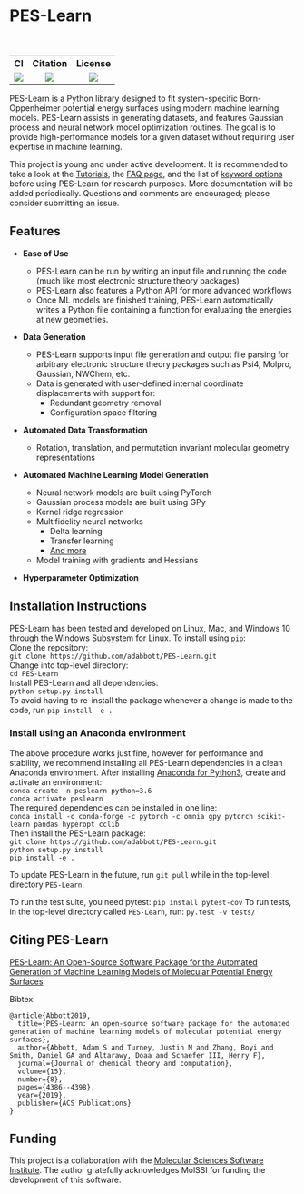 # PES-Learn
<table align="center">
  <tr>
    <th>CI</th>
    <th>Citation</th>
    <th>License</th>
  </tr>
  <tr>
    <td align="center">
      <a href=https://github.com/CCQC/PES-Learn/actions/workflows/continuous_integration.yml>
      <img src=https://github.com/CCQC/PES-Learn/actions/workflows/continuous_integration.yml/badge.svg>
      </a>
    </td>
    <td align="center">
      <a href=https://doi.org/10.1021/acs.jctc.9b00312>
      <img src=https://img.shields.io/badge/JCP-10.1063/5.0216738-purple.svg>
      </a>
    </td> 
    <td align="center">
      <a href=https://opensource.org/licenses/BSD-3-Clause>
      <img src=https://img.shields.io/badge/License-BSD%203--Clause-blue.svg>
      </a>
    </td>
  </tr>
</table>


PES-Learn is a Python library designed to fit system-specific Born-Oppenheimer potential energy surfaces using modern machine learning models. PES-Learn assists in generating datasets, and features Gaussian process and neural network model optimization routines. The goal is to provide high-performance models for a given dataset without requiring user expertise in machine learning.

This project is young and under active development. It is recommended to take a look at the [Tutorials](1_Tutorials), the [FAQ page](2_FAQ/FAQ.md), and the list of [keyword options](3_Keywords/keywords.md) before using PES-Learn for research purposes. More documentation will be added periodically. Questions and comments are encouraged; please consider submitting an issue. 

## Features

* **Ease of Use**
  * PES-Learn can be run by writing an input file and running the code (much like most electronic structure theory packages)
  * PES-Learn also features a Python API for more advanced workflows
  * Once ML models are finished training, PES-Learn automatically writes a Python file containing a function for evaluating the energies at new geometries. 
  
* **Data Generation**
  * PES-Learn supports input file generation and output file parsing for arbitrary electronic structure theory packages such as Psi4, Molpro, Gaussian, NWChem, etc. 
  * Data is generated with user-defined internal coordinate displacements with support for:
    * Redundant geometry removal
    * Configuration space filtering

* **Automated Data Transformation**
  * Rotation, translation, and permutation invariant molecular geometry representations

* **Automated Machine Learning Model Generation**
  * Neural network models are built using PyTorch
  * Gaussian process models are built using GPy
  * Kernel ridge regression
  * Multifidelity neural networks
      * Delta learning
      * Transfer learning
      * [And more](https://doi.org/10.1063/5.0158919)
  * Model training with gradients and Hessians
* **Hyperparameter Optimization**


## Installation Instructions 
PES-Learn has been tested and developed on Linux, Mac, and Windows 10 through the Windows Subsystem for Linux. To install using `pip`:   
Clone the repository:    
`git clone https://github.com/adabbott/PES-Learn.git`  
Change into top-level directory:  
`cd PES-Learn`  
Install PES-Learn and all dependencies:  
`python setup.py install`  
To avoid having to re-install the package whenever a change is made to the code, run
`pip install -e .`  
### Install using an Anaconda environment
The above procedure works just fine, however for performance and stability, we recommend installing all PES-Learn dependencies in a clean Anaconda environment. 
After installing [Anaconda for Python3](https://www.anaconda.com/distribution/), create and activate an environment:  
```conda create -n peslearn python=3.6```  
```conda activate peslearn```  
The required dependencies can be installed in one line:  
```conda install -c conda-forge -c pytorch -c omnia gpy pytorch scikit-learn pandas hyperopt cclib```   
Then install the PES-Learn package:  
`git clone https://github.com/adabbott/PES-Learn.git`   
`python setup.py install`   
`pip install -e .`  


To update PES-Learn in the future, run `git pull` while in the top-level directory `PES-Learn`.

To run the test suite, you need pytest: `pip install pytest-cov` 
To run tests, in the top-level directory called `PES-Learn`, run: `py.test -v tests/`

## Citing PES-Learn
[PES-Learn: An Open-Source Software Package for the Automated Generation of Machine Learning Models of Molecular Potential Energy Surfaces ](https://pubs.acs.org/doi/10.1021/acs.jctc.9b00312)

Bibtex:
```
@article{Abbott2019,
  title={PES-Learn: An open-source software package for the automated generation of machine learning models of molecular potential energy surfaces},
  author={Abbott, Adam S and Turney, Justin M and Zhang, Boyi and Smith, Daniel GA and Altarawy, Doaa and Schaefer III, Henry F},
  journal={Journal of chemical theory and computation},
  volume={15},
  number={8},
  pages={4386--4398},
  year={2019},
  publisher={ACS Publications}
}
```


## Funding 
This project is a collaboration with the [Molecular Sciences Software Institute](http://molssi.org).
The author gratefully acknowledges MolSSI for funding the development of this software.

